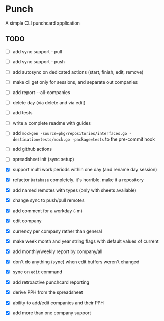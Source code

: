 # Punch

A simple CLI punchcard application

## TODO

- [ ] add sync support - pull
- [ ] add sync support - push
- [ ] add autosync on dedicated actions (start, finish, edit, remove)
- [ ] make cli get only for sessions, and separate out companies
- [ ] add report --all-companies
- [ ] delete day (via delete and via edit)
- [ ] add tests
- [ ] write a complete readme with guides
- [ ] add `mockgen -source=pkg/repositories/interfaces.go -destination=tests/mock.go -package=tests` to the pre-commit hook
- [ ] add github actions
- [ ] spreadsheet init (sync setup)
- [X] support multi work periods within one day (and rename day session)
- [X] refactor `Database` completely. it's horrible. make it a repository
- [X] add named remotes with types (only with sheets available)
- [X] change sync to push/pull remotes
- [X] add comment for a workday (-m)
- [X] edit company
- [X] currency per company rather than general
- [X] make week month and year string flags with default values of current
- [X] add monthly/weekly report by company/all
- [X] don't do anything (sync) when edit buffers weren't changed
- [X] sync on `edit` command
- [X] add retroactive punchcard reporting 
- [X] derive PPH from the spreadsheet
- [X] ability to add/edit companies and their PPH
- [X] add more than one company support


